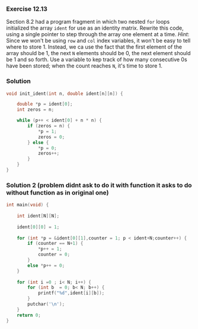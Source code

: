 ### Exercise 12.13
Section 8.2 had a program fragment in which two nested `for` loops initialized
the array `ident` for use as an identity matrix. Rewrite this code, using a
single pointer to step through the array one element at a time. *Hint*: Since we
won't be using `row` and `col` index variables, it won't be easy to tell where
to store 1. Instead, we ca use the fact that the first element of the
array should be 1, the next `N` elements should be 0, the next element should be
1 and so forth. Use a variable to kep track of how many consecutive 0s have been
stored; when the count reaches `N`, it's time to store 1.

### Solution

```c
void init_ident(int n, double ident[n][n]) {

    double *p = ident[0];
    int zeros = n;

    while (p++ < ident[0] + n * n) {
        if (zeros = n) {
            *p = 1;
            zeros = 0;
        } else {
            *p = 0;
            zeros++;
        }
    }
}
```

### Solution 2 (problem didnt ask to do it with function it asks to do without function as in original one)
```c
int main(void) {
    
    int ident[N][N];
    
    ident[0][0] = 1;
    
    for (int *p = &ident[0][1],counter = 1; p < ident+N;counter++) {
        if (counter == N+1) {
            *p++ = 1;
            counter = 0;
        }
        else *p++ = 0;
    }
    
    for (int i =0 ; i< N; i++) {
        for (int b  = 0; b< N; b++) {
            printf("%d",ident[i][b]);
        }
        putchar('\n');
    }
    return 0;
}
```
